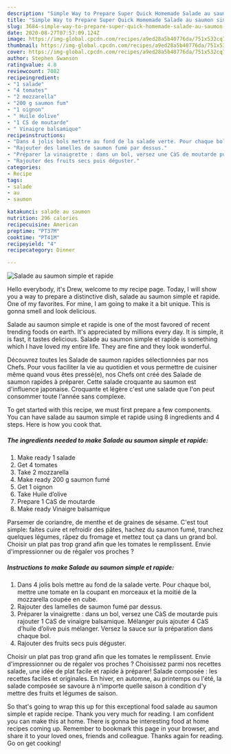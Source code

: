 ```yaml
---
description: "Simple Way to Prepare Super Quick Homemade Salade au saumon simple et rapide"
title: "Simple Way to Prepare Super Quick Homemade Salade au saumon simple et rapide"
slug: 3684-simple-way-to-prepare-super-quick-homemade-salade-au-saumon-simple-et-rapide
date: 2020-08-27T07:57:09.124Z
image: https://img-global.cpcdn.com/recipes/a9ed28a5b40776da/751x532cq70/salade-au-saumon-simple-et-rapide-photo-principale-de-la-recette.jpg
thumbnail: https://img-global.cpcdn.com/recipes/a9ed28a5b40776da/751x532cq70/salade-au-saumon-simple-et-rapide-photo-principale-de-la-recette.jpg
cover: https://img-global.cpcdn.com/recipes/a9ed28a5b40776da/751x532cq70/salade-au-saumon-simple-et-rapide-photo-principale-de-la-recette.jpg
author: Stephen Swanson
ratingvalue: 4.8
reviewcount: 7082
recipeingredient:
- "1 salade"
- "4 tomates"
- "2 mozzarella"
- "200 g saumon fum"
- "1 oignon"
- " Huile dolive"
- "1 CS de moutarde"
- " Vinaigre balsamique"
recipeinstructions:
- "Dans 4 jolis bols mettre au fond de la salade verte. Pour chaque bol, mettre une tomate en la coupant en morceaux et la moitié de la mozzarella coupée en cube."
- "Rajouter des lamelles de saumon fumé par dessus."
- "Préparer la vinaigrette : dans un bol, versez une CàS de moutarde puis rajouter 1 CàS de vinaigre balsamique. Mélanger puis ajouter 4 CàS d’huile d’olive puis mélanger. Versez la sauce sur la préparation dans chaque bol."
- "Rajouter des fruits secs puis déguster."
categories:
- Recipe
tags:
- salade
- au
- saumon

katakunci: salade au saumon 
nutrition: 296 calories
recipecuisine: American
preptime: "PT37M"
cooktime: "PT41M"
recipeyield: "4"
recipecategory: Dinner

---
```



![Salade au saumon simple et rapide](https://img-global.cpcdn.com/recipes/a9ed28a5b40776da/751x532cq70/salade-au-saumon-simple-et-rapide-photo-principale-de-la-recette.jpg)

Hello everybody, it's Drew, welcome to my recipe page. Today, I will show you a way to prepare a distinctive dish, salade au saumon simple et rapide. One of my favorites. For mine, I am going to make it a bit unique. This is gonna smell and look delicious.

Salade au saumon simple et rapide is one of the most favored of recent trending foods on earth. It's appreciated by millions every day. It is simple, it is fast, it tastes delicious. Salade au saumon simple et rapide is something which I have loved my entire life. They are fine and they look wonderful.

Découvrez toutes les Salade de saumon rapides sélectionnées par nos Chefs. Pour vous faciliter la vie au quotidien et vous permettre de cuisiner même quand vous êtes pressé(e), nos Chefs ont créé des Salade de saumon rapides à préparer. Cette salade croquante au saumon est d&#39;influence japonaise. Croquante et légère c&#39;est une salade que l&#39;on peut consommer toute l&#39;année sans complexe.


To get started with this recipe, we must first prepare a few components. You can have salade au saumon simple et rapide using 8 ingredients and 4 steps. Here is how you cook that.

<!--inarticleads1-->

##### The ingredients needed to make Salade au saumon simple et rapide:

1. Make ready 1 salade
1. Get 4 tomates
1. Take 2 mozzarella
1. Make ready 200 g saumon fumé
1. Get 1 oignon
1. Take  Huile d’olive
1. Prepare 1 CàS de moutarde
1. Make ready  Vinaigre balsamique


Parsemer de coriandre, de menthe et de graines de sésame. C&#39;est tout simple: faites cuire et refroidir des pâtes, hachez du saumon fumé, tranchez quelques légumes, râpez du fromage et mettez tout ça dans un grand bol. Choisir un plat pas trop grand afin que les tomates le remplissent. Envie d&#39;impressionner ou de régaler vos proches ? 

<!--inarticleads2-->

##### Instructions to make Salade au saumon simple et rapide:

1. Dans 4 jolis bols mettre au fond de la salade verte. Pour chaque bol, mettre une tomate en la coupant en morceaux et la moitié de la mozzarella coupée en cube.
1. Rajouter des lamelles de saumon fumé par dessus.
1. Préparer la vinaigrette : dans un bol, versez une CàS de moutarde puis rajouter 1 CàS de vinaigre balsamique. Mélanger puis ajouter 4 CàS d’huile d’olive puis mélanger. Versez la sauce sur la préparation dans chaque bol.
1. Rajouter des fruits secs puis déguster.


Choisir un plat pas trop grand afin que les tomates le remplissent. Envie d&#39;impressionner ou de régaler vos proches ? Choisissez parmi nos recettes salade, une idée de plat facile et rapide à préparer! Salade composée : les recettes faciles et originales. En hiver, en automne, au printemps ou l&#39;été, la salade composée se savoure à n&#39;importe quelle saison à condition d&#39;y mettre des fruits et légumes de saison. 

So that's going to wrap this up for this exceptional food salade au saumon simple et rapide recipe. Thank you very much for reading. I am confident you can make this at home. There is gonna be interesting food at home recipes coming up. Remember to bookmark this page in your browser, and share it to your loved ones, friends and colleague. Thanks again for reading. Go on get cooking!
